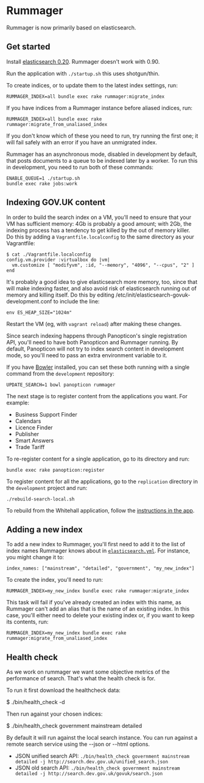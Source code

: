 # Rummager

Rummager is now primarily based on elasticsearch.

## Get started

Install [elasticsearch 0.20](http://www.elasticsearch.org/downloads/0-20-6/).
Rummager doesn't work with 0.90.

Run the application with `./startup.sh` this uses shotgun/thin.

To create indices, or to update them to the latest index settings, run:

    RUMMAGER_INDEX=all bundle exec rake rummager:migrate_index

If you have indices from a Rummager instance before aliased indices, run:

    RUMMAGER_INDEX=all bundle exec rake rummager:migrate_from_unaliased_index

If you don't know which of these you need to run, try running the first one; it
will fail safely with an error if you have an unmigrated index.

Rummager has an asynchronous mode, disabled in development by default, that
posts documents to a queue to be indexed later by a worker. To run this in
development, you need to run both of these commands:

    ENABLE_QUEUE=1 ./startup.sh
    bundle exec rake jobs:work

## Indexing GOV.UK content

In order to build the search index on a VM, you'll need to ensure that your VM
has sufficient memory: 4Gb is probably a good amount; with 2Gb, the indexing
process has a tendency to get killed by the out of memory killer.  Do this by
adding a `Vagrantfile.localconfig` to the same directory as your Vagrantfile:

    $ cat ./Vagrantfile.localconfig
    config.vm.provider :virtualbox do |vm|
      vm.customize [ "modifyvm", :id, "--memory", "4096", "--cpus", "2" ]
    end

It's probably a good idea to give elasticsearch more memory, too, since that
will make indexing faster, and also avoid risk of elasticsearch running out of
memory and killing itself.  Do this by editing
/etc/init/elasticsearch-govuk-development.conf to include the line:

    env ES_HEAP_SIZE="1024m"

Restart the VM (eg, with `vagrant reload`) after making these changes.

Since search indexing happens through Panopticon's single registration API,
you'll need to have both Panopticon and Rummager running. By default, Panopticon
will not try to index search content in development mode, so you'll need to pass
an extra environment variable to it.

If you have [Bowler](https://github.com/JordanHatch/bowler) installed, you can
set these both running with a single command from the `development` repository:

    UPDATE_SEARCH=1 bowl panopticon rummager

The next stage is to register content from the applications you want. For
example:

  * Business Support Finder
  * Calendars
  * Licence Finder
  * Publisher
  * Smart Answers
  * Trade Tariff

To re-register content for a single application, go to its directory and run:

    bundle exec rake panopticon:register

To register content for all the applications, go to the `replication` directory
in the `development` project and run:

    ./rebuild-search-local.sh

To rebuild from the Whitehall application, follow the [instructions in the
app](https://github.com/alphagov/whitehall#getting-search-running-locally).

## Adding a new index

To add a new index to Rummager, you'll first need to add it to the list of index
names Rummager knows about in [`elasticsearch.yml`](elasticsearch.yml). For
instance, you might change it to:

    index_names: ["mainstream", "detailed", "government", "my_new_index"]

To create the index, you'll need to run:

    RUMMAGER_INDEX=my_new_index bundle exec rake rummager:migrate_index

This task will fail if you've already created an index with this name, as
Rummager can't add an alias that is the name of an existing index. In this case,
you'll either need to delete your existing index or, if you want to keep its
contents, run:

    RUMMAGER_INDEX=my_new_index bundle exec rake rummager:migrate_from_unaliased_index

## Health check

As we work on rummager we want some objective metrics of the performance of search. That's what the health check is for.

To run it first download the healthcheck data:

$ ./bin/health_check -d

Then run against your chosen indices:

$ ./bin/health_check government mainstream detailed

By default it will run against the local search instance. You can run against a remote search service using the --json or --html options.

- JSON unified search API: `./bin/health_check government mainstream detailed -j http://search.dev.gov.uk/unified_search.json`
- JSON old search API: `./bin/health_check government mainstream detailed -j http://search.dev.gov.uk/govuk/search.json`
